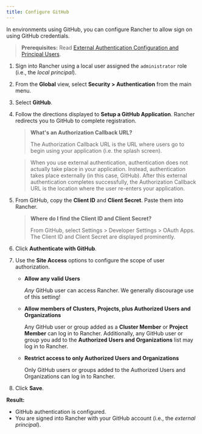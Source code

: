 ```yaml
---
title: Configure GitHub
---
```


<head> 
  <link rel="canonical" href="https://ranchermanager.docs.rancher.com/how-to-guides/new-user-guides/authentication-permissions-and-global-configuration/authentication-config/configure-github"/>
</head>

In environments using GitHub, you can configure Rancher to allow sign on using GitHub credentials.

>**Prerequisites:** Read [External Authentication Configuration and Principal Users](../about-authentication.md#external-authentication-configuration-and-principal-users).

1. Sign into Rancher using a local user assigned the `administrator` role (i.e., the _local principal_).

2. From the **Global** view, select **Security > Authentication** from the main menu.

3. Select **GitHub**.

4. Follow the directions displayed to **Setup a GitHub Application**. Rancher redirects you to GitHub to complete registration.

    >**What's an Authorization Callback URL?**
    >
    >The Authorization Callback URL is the URL where users go to begin using your application (i.e. the splash screen).

    >When you use external authentication, authentication does not actually take place in your application. Instead, authentication takes place externally (in this case, GitHub). After this external authentication completes successfully, the Authorization Callback URL is the location where the user re-enters your application.

5. From GitHub, copy the **Client ID** and **Client Secret**. Paste them into Rancher.

    >**Where do I find the Client ID and Client Secret?**
    >
    >From GitHub, select Settings > Developer Settings > OAuth Apps. The Client ID and Client Secret are displayed prominently.

6. Click **Authenticate with GitHub**.

7. Use the **Site Access** options to configure the scope of user authorization.

    - **Allow any valid Users**

        _Any_ GitHub user can access Rancher. We generally discourage use of this setting!

    - **Allow members of Clusters, Projects, plus Authorized Users and Organizations**

        Any GitHub user or group added as a **Cluster Member** or **Project Member** can log in to Rancher. Additionally, any GitHub user or group you add to the **Authorized Users and Organizations** list may log in to Rancher.

    - **Restrict access to only Authorized Users and Organizations**

        Only GitHub users or groups added to the Authorized Users and Organizations can log in to Rancher.
        <br/>
8. Click **Save**.

**Result:**

- GitHub authentication is configured.
- You are signed into Rancher with your GitHub account (i.e., the _external principal_).
